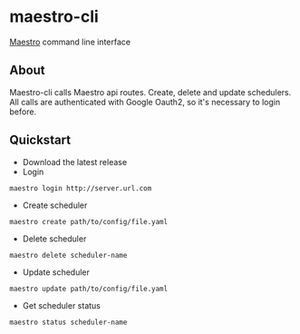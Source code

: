 # maestro-cli
[Maestro](https://github.com/topfreegames/maestro) command line interface

## About
Maestro-cli calls Maestro api routes. Create, delete and update schedulers. All calls are authenticated with Google Oauth2, so it's necessary to login before. 

## Quickstart
* Download the latest release
* Login
```
maestro login http://server.url.com
```
* Create scheduler
```
maestro create path/to/config/file.yaml
```
* Delete scheduler
```
maestro delete scheduler-name
```
* Update scheduler
```
maestro update path/to/config/file.yaml
```
* Get scheduler status
```
maestro status scheduler-name
```
